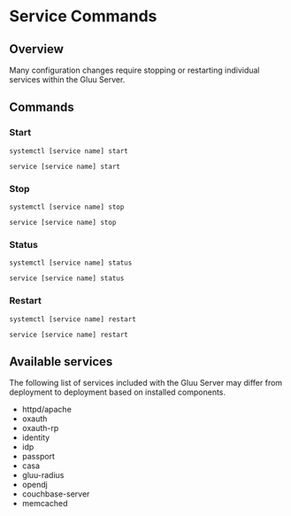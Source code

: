 # Service Commands

## Overview

Many configuration changes require stopping or restarting individual services within the Gluu Server. 

## Commands

### Start

``` tab="Ubuntu 18 or CentOS 7"
systemctl [service name] start
```

``` tab="Other OS"
service [service name] start
```

### Stop

``` tab="Ubuntu 18 or CentOS 7"
systemctl [service name] stop
```

``` tab="Other OS"
service [service name] stop
```

### Status

``` tab="Ubuntu 18 or CentOS 7"
systemctl [service name] status
```

``` tab="Other OS"
service [service name] status
```

### Restart

``` tab="Ubuntu 18 or CentOS 7"
systemctl [service name] restart
```

``` tab="Other OS"
service [service name] restart
```

## Available services

The following list of services included with the Gluu Server may differ from deployment to deployment based on installed components.

- httpd/apache
- oxauth
- oxauth-rp
- identity
- idp
- passport
- casa
- gluu-radius
- opendj
- couchbase-server
- memcached
